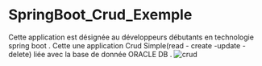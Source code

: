 # SpringBoot_Crud_Exemple

Cette application est désignée au développeurs débutants en technologie spring boot .
Cette une application Crud Simple(read - create -update - delete) liée avec la base de donnée ORACLE DB .
![crud](https://user-images.githubusercontent.com/66176142/160201041-ded7117f-7c07-4fe4-a51d-d24f4cabb070.PNG)
